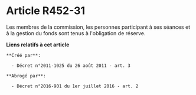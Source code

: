 # Article R452-31

Les membres de la commission, les personnes participant à ses séances et à la gestion du fonds sont tenus à l'obligation de
réserve.

**Liens relatifs à cet article**

	**Créé par**:

	  - Décret n°2011-1025 du 26 août 2011 - art. 3

	**Abrogé par**:

	  - Décret n°2016-901 du 1er juillet 2016 - art. 2
